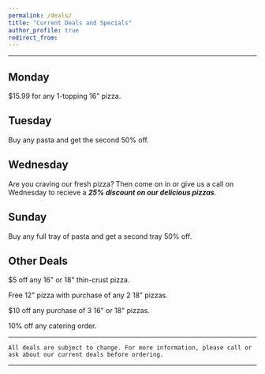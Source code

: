 ```yaml
---
permalink: /deals/
title: "Current Deals and Specials"
author_profile: true
redirect_from: 
---
```



---

## Monday

$15.99 for any 1-topping 16" pizza.

## Tuesday

Buy any pasta and get the second 50% off.

## Wednesday

Are you craving our fresh pizza? Then come on in or give us a call on Wednesday to recieve a ***25% discount on our delicious pizzas***.

## Sunday

Buy any full tray of pasta and get a second tray 50% off.

## Other Deals

$5 off any 16" or 18" thin-crust pizza.

Free 12" pizza with purchase of any 2 18" pizzas.

$10 off any purchase of 3 16" or 18" pizzas.

10% off any catering order.

---

`All deals are subject to change. For more information, please call or ask about our current deals before ordering.`

---
